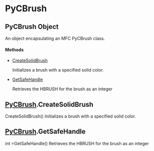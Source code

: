 # PyCBrush

## PyCBrush Object



An object encapsulating an MFC PyCBrush class\.

#### Methods


  - [CreateSolidBrush](PyCBrush.md#pycbrushcreatesolidbrush)

    Initializes a brush with a specified solid color\.&nbsp;

  - [GetSafeHandle](PyCBrush.md#pycbrushgetsafehandle)

    Retrieves the HBRUSH for the brush as an integer&nbsp;

## [PyCBrush](#pycbrush)\.CreateSolidBrush

CreateSolidBrush\(\)
Initializes a brush with a specified solid color\.

## [PyCBrush](#pycbrush)\.GetSafeHandle



int =GetSafeHandle\(\)
Retrieves the HBRUSH for the brush as an integer